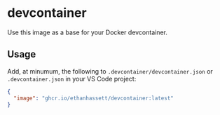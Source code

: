# devcontainer

Use this image as a base for your Docker devcontainer.

## Usage
Add, at minumum, the following to `.devcontainer/devcontainer.json` or `.devcontainer.json` in your VS Code project:
```json
{
  "image": "ghcr.io/ethanhassett/devcontainer:latest"
}
```